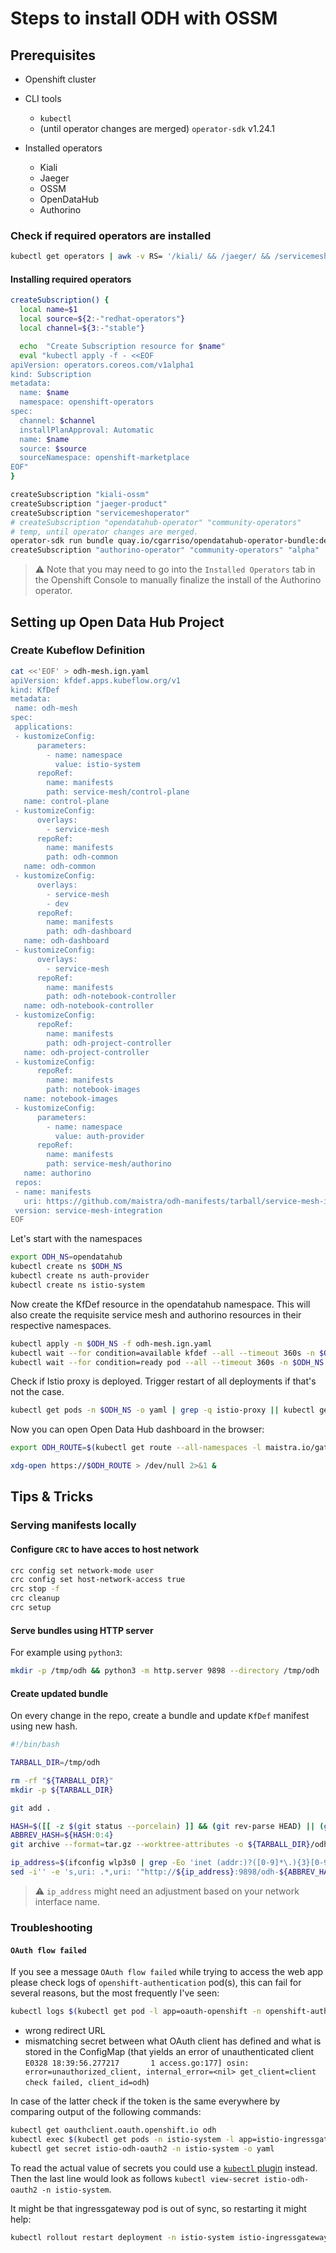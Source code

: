 # Steps to install ODH with OSSM

## Prerequisites

* Openshift cluster
* CLI tools
  * `kubectl`
  * (until operator changes are merged) `operator-sdk` v1.24.1

* Installed operators
  * Kiali
  * Jaeger
  * OSSM
  * OpenDataHub
  * Authorino
  
### Check if required operators are installed

```sh
kubectl get operators | awk -v RS= '/kiali/ && /jaeger/ && /servicemesh/ && /opendatahub/ && /authorino/ {exit 0} {exit 1}' || echo "Please install all required operators."
```

#### Installing required operators

```sh
createSubscription() {
  local name=$1
  local source=${2:-"redhat-operators"}
  local channel=${3:-"stable"}

  echo  "Create Subscription resource for $name"
  eval "kubectl apply -f - <<EOF
apiVersion: operators.coreos.com/v1alpha1
kind: Subscription
metadata:
  name: $name
  namespace: openshift-operators
spec:
  channel: $channel
  installPlanApproval: Automatic
  name: $name
  source: $source
  sourceNamespace: openshift-marketplace
EOF"    
}
```

```sh
createSubscription "kiali-ossm"
createSubscription "jaeger-product"
createSubscription "servicemeshoperator"
# createSubscription "opendatahub-operator" "community-operators"
# temp, until operator changes are merged.
operator-sdk run bundle quay.io/cgarriso/opendatahub-operator-bundle:dev-0.0.2 --namespace openshift-operators --timeout 5m0s
createSubscription "authorino-operator" "community-operators" "alpha"
```

> ⚠️
> Note that you may need to go into the `Installed Operators` tab in the Openshift Console to manually finalize the install of the Authorino operator.

## Setting up Open Data Hub Project

### Create Kubeflow Definition

```sh
cat <<'EOF' > odh-mesh.ign.yaml
apiVersion: kfdef.apps.kubeflow.org/v1
kind: KfDef
metadata:
 name: odh-mesh
spec:
 applications:
 - kustomizeConfig:
      parameters:
        - name: namespace
          value: istio-system
      repoRef:
        name: manifests
        path: service-mesh/control-plane
   name: control-plane
 - kustomizeConfig:
      overlays:
        - service-mesh
      repoRef:
        name: manifests
        path: odh-common
   name: odh-common
 - kustomizeConfig:
      overlays:
        - service-mesh
        - dev
      repoRef:
        name: manifests
        path: odh-dashboard
   name: odh-dashboard
 - kustomizeConfig:
      overlays:
        - service-mesh
      repoRef:
        name: manifests
        path: odh-notebook-controller
   name: odh-notebook-controller
 - kustomizeConfig:
      repoRef:
        name: manifests
        path: odh-project-controller
   name: odh-project-controller
 - kustomizeConfig:
      repoRef:
        name: manifests
        path: notebook-images
   name: notebook-images
 - kustomizeConfig:
      parameters:
        - name: namespace
          value: auth-provider
      repoRef:
        name: manifests
        path: service-mesh/authorino
   name: authorino
 repos:
 - name: manifests
   uri: https://github.com/maistra/odh-manifests/tarball/service-mesh-integration
 version: service-mesh-integration
EOF
```

Let's start with the namespaces

```sh
export ODH_NS=opendatahub
kubectl create ns $ODH_NS
kubectl create ns auth-provider
kubectl create ns istio-system
```

Now create the KfDef resource in the opendatahub namespace. This will also create the requisite service mesh and authorino resources in their respective namespaces.

```sh
kubectl apply -n $ODH_NS -f odh-mesh.ign.yaml
kubectl wait --for condition=available kfdef --all --timeout 360s -n $ODH_NS
kubectl wait --for condition=ready pod --all --timeout 360s -n $ODH_NS
```

Check if Istio proxy is deployed. Trigger restart of all deployments if that's not the case.

```sh
kubectl get pods -n $ODH_NS -o yaml | grep -q istio-proxy || kubectl get deployments -o name -n $ODH_NS | xargs -I {} kubectl rollout restart {} -n $ODH_NS   
```

Now you can open Open Data Hub dashboard in the browser:

```sh
export ODH_ROUTE=$(kubectl get route --all-namespaces -l maistra.io/gateway-name=odh-gateway -o yaml | yq '.items[].spec.host')

xdg-open https://$ODH_ROUTE > /dev/null 2>&1 &    
```

## Tips & Tricks
### Serving manifests locally

#### Configure `CRC` to have acces to host network

```sh
crc config set network-mode user
crc config set host-network-access true
crc stop -f
crc cleanup
crc setup
```

#### Serve bundles using HTTP server

For example using `python3`:

```sh
mkdir -p /tmp/odh && python3 -m http.server 9898 --directory /tmp/odh 
```

#### Create updated bundle

On every change in the repo, create a bundle and update `KfDef` manifest using new hash.

```sh
#!/bin/bash

TARBALL_DIR=/tmp/odh

rm -rf "${TARBALL_DIR}"
mkdir -p ${TARBALL_DIR}

git add .

HASH=$([[ -z $(git status --porcelain) ]] && (git rev-parse HEAD) || (git stash create))
ABBREV_HASH=${HASH:0:4}
git archive --format=tar.gz --worktree-attributes -o ${TARBALL_DIR}/odh-${ABBREV_HASH}.tar.gz --prefix=odh-${ABBREV_HASH}/ ${HASH}

ip_address=$(ifconfig wlp3s0 | grep -Eo 'inet (addr:)?([0-9]*\.){3}[0-9]*' | grep -Eo '([0-9]*\.){3}[0-9]*' | grep -v '127.0.0.1')
sed -i'' -e 's,uri: .*,uri: '"http://${ip_address}:9898/odh-${ABBREV_HASH}.tar.gz"',' odh-mesh.ign.yaml
```

> ⚠️  `ip_address` might need an adjustment based on your network interface name.

### Troubleshooting

#### `OAuth flow failed`

If you see a message `OAuth flow failed` while trying to access the web app please check logs of `openshift-authentication` pod(s), this can fail for several reasons, but the most frequently I've seen:

```sh
kubectl logs $(kubectl get pod -l app=oauth-openshift -n openshift-authentication -o name) -n openshift-authentication  
```

* wrong redirect URL
* mismatching secret between what OAuth client has defined and what is stored in the ConfigMap (that yields an error of unauthenticated client `E0328 18:39:56.277217       1 access.go:177] osin: error=unauthorized_client, internal_error=<nil> get_client=client check failed, client_id=odh`)

In case of the latter check if the token is the same everywhere by comparing output of the following commands:

```sh
kubectl get oauthclient.oauth.openshift.io odh
kubectl exec $(kubectl get pods -n istio-system -l app=istio-ingressgateway  -o jsonpath='{.items[*].metadata.name}') -n istio-system -c istio-proxy -- cat /etc/istio/odh-oauth2/token-secret.yaml
kubectl get secret istio-odh-oauth2 -n istio-system -o yaml
```
To read the actual value of secrets you could use a [`kubectl` plugin](https://github.com/elsesiy/kubectl-view-secret) instead. Then the last line would look as follows `kubectl view-secret istio-odh-oauth2 -n istio-system`.

It might be that ingressgateway pod is out of sync, so restarting it might help:

```sh
kubectl rollout restart deployment -n istio-system istio-ingressgateway  
```
